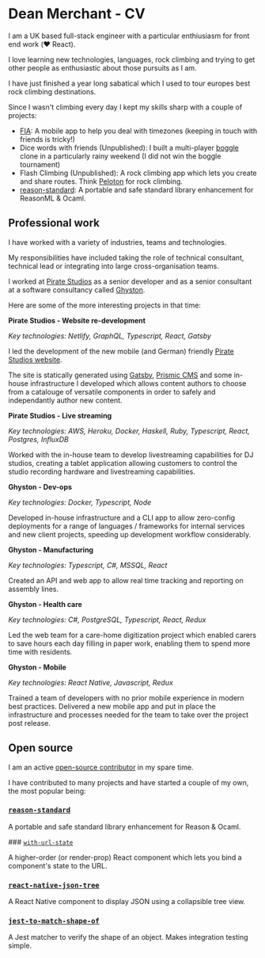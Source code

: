 # Dean Merchant - CV

I am a UK based full-stack engineer with a particular enthiusiasm for front end work (❤️ React).

I love learning new technologies, languages, rock climbing and trying to get other people as enthusiastic about those pursuits as I am.

I have just finished a year long sabatical which I used to tour europes best rock climbing destinations.

Since I wasn't climbing every day I kept my skills sharp with a couple of projects:

- [FIA](https://figureit.app): A mobile app to help you deal with timezones (keeping in touch with friends is tricky!)
- Dice words with friends (Unpublished): I built a multi-player [boggle](https://en.wikipedia.org/wiki/Boggle) clone in a particularly rainy weekend (I did not win the boggle tournament)
- Flash Climbing (Unpublished): A rock climbing app which lets you create and share routes. Think [Peloton](https://www.onepeloton.co.uk) for rock climbing.  
- [reason-standard](https://github.com/dean177/reason-standard): A portable and safe standard library enhancement for ReasonML & Ocaml. 

## Professional work

I have worked with a variety of industries, teams and technologies.

My responsibilities have included taking the role of technical consultant, technical lead or integrating into large cross-organisation teams.

I worked at [Pirate Studios](https://www.piratestudios.co/en-de) as a senior developer and as a senior consultant at a software consultancy called [Ghyston](https://www.ghyston.com).

Here are some of the more interesting projects in that time:

**Pirate Studios - Website re-development**

_Key technologies: Netlify, GraphQL, Typescript, React, Gatsby_

I led the development of the new mobile (and German) friendly [Pirate Studios website](https://pirate.com/en/).

The site is statically generated using [Gatsby](https://www.gatsbyjs.org/), [Prismic CMS](https://prismic.io) and some in-house infrastructure I developed which allows content authors to choose from a catalouge of versatile components in order to safely and independantly author new content.

**Pirate Studios - Live streaming**

_Key technologies: AWS, Heroku, Docker, Haskell, Ruby, Typescript, React, Postgres, InfluxDB_

Worked with the in-house team to develop livestreaming capabilities for DJ studios, creating a tablet application allowing 
customers to control the studio recording hardware and livestreaming capabilities.

**Ghyston - Dev-ops**

_Key technologies: Docker, Typescript, Node_

Developed in-house infrastructure and a CLI app to allow zero-config deployments for a range of languages / frameworks for internal services and new client projects, speeding up development workflow considerably.

**Ghyston - Manufacturing**

_Key technologies: Typescript, C#, MSSQL, React_

Created an API and web app to allow real time tracking and reporting on assembly lines.

**Ghyston - Health care**

_Key technologies: C#, PostgreSQL, Typescript, React, Redux_

Led the web team for a care-home digitization project which enabled carers to save hours each day filling in paper work, enabling them to spend more time with residents.

**Ghyston - Mobile**

_Key technologies: React Native, Javascript, Redux_

Trained a team of developers with no prior mobile experience in modern best practices. Delivered a new mobile app and put in place the infrastructure and processes needed for the team to take over the project post release.

## Open source

I am an active [open-source contributor](https://github.com/Dean177) in my spare time.

I have contributed to many projects and have started a couple of my own, the most popular being:

### [`reason-standard`](https://github.com/dean177/reason-standard)

A portable and safe standard library enhancement for Reason & Ocaml.

### [`with-url-state`](https://github.com/dean177/with-url-state)

A higher-order (or render-prop) React component which lets you bind a component's state to the URL.

### [`react-native-json-tree`](https://github.com/Dean177/react-native-json-tree)

A React Native component to display JSON using a collapsible tree view.

### [`jest-to-match-shape-of`](https://github.com/Dean177/jest-to-match-shape-of)

A Jest matcher to verify the shape of an object. Makes integration testing simple.
